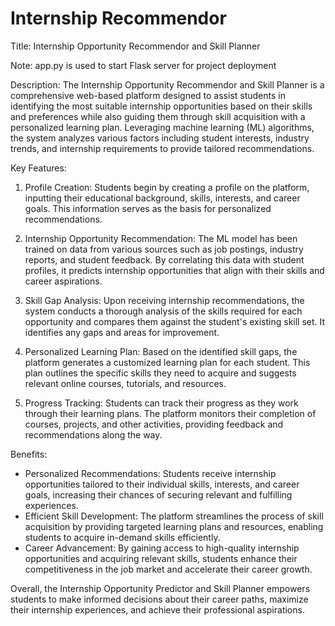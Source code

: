 # Internship Recommendor
Title: Internship Opportunity Recommendor and Skill Planner

Note: app.py is used to start Flask server for project deployment

Description:
The Internship Opportunity Recommendor and Skill Planner is a comprehensive web-based platform designed to assist students in identifying the most suitable internship opportunities based on their skills and preferences while also guiding them through skill acquisition with a personalized learning plan. Leveraging machine learning (ML) algorithms, the system analyzes various factors including student interests, industry trends, and internship requirements to provide tailored recommendations.

Key Features:

1. Profile Creation: Students begin by creating a profile on the platform, inputting their educational background, skills, interests, and career goals. This information serves as the basis for personalized recommendations.

2. Internship Opportunity Recommendation: The ML model has been trained on data from various sources such as job postings, industry reports, and student feedback. By correlating this data with student profiles, it predicts internship opportunities that align with their skills and career aspirations.

3. Skill Gap Analysis: Upon receiving internship recommendations, the system conducts a thorough analysis of the skills required for each opportunity and compares them against the student's existing skill set. It identifies any gaps and areas for improvement.

4. Personalized Learning Plan: Based on the identified skill gaps, the platform generates a customized learning plan for each student. This plan outlines the specific skills they need to acquire and suggests relevant online courses, tutorials, and resources.

5. Progress Tracking: Students can track their progress as they work through their learning plans. The platform monitors their completion of courses, projects, and other activities, providing feedback and recommendations along the way.

Benefits:

- Personalized Recommendations: Students receive internship opportunities tailored to their individual skills, interests, and career goals, increasing their chances of securing relevant and fulfilling experiences.
- Efficient Skill Development: The platform streamlines the process of skill acquisition by providing targeted learning plans and resources, enabling students to acquire in-demand skills efficiently.
- Career Advancement: By gaining access to high-quality internship opportunities and acquiring relevant skills, students enhance their competitiveness in the job market and accelerate their career growth.

Overall, the Internship Opportunity Predictor and Skill Planner empowers students to make informed decisions about their career paths, maximize their internship experiences, and achieve their professional aspirations.
